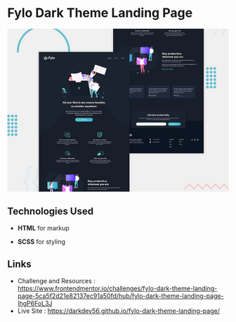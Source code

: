 # Fylo Dark Theme Landing Page

![Design preview for the News Homepage coding challenge](./design/desktop-preview.jpg)

## Technologies Used

- **HTML** for markup

- **SCSS** for styling

## Links

- Challenge and Resources : https://www.frontendmentor.io/challenges/fylo-dark-theme-landing-page-5ca5f2d21e82137ec91a50fd/hub/fylo-dark-theme-landing-page-lhgP6FoL3J
- Live Site : https://darkdev56.github.io/fylo-dark-theme-landing-page/
